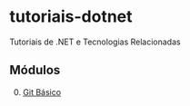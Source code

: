 # tutoriais-dotnet
Tutoriais de .NET e Tecnologias Relacionadas

## Módulos
0) [Git Básico](./00_git_basico/README.md)